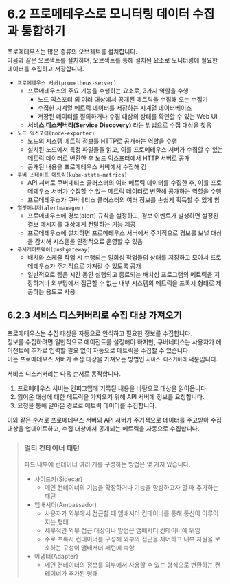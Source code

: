# 6.2 프로메테우스로 모니터링 데이터 수집과 통합하기

프로메테우스는 많은 종류의 오브젝트를 설치합니다.  
다음과 같은 오브젝트를 설치하며, 오브젝트를 통해 설치된 요소로 모니터링에 필요한 데이터를 수집하고 저장합니다.

- `프로메테우스 서버(prometheus-server)`
  - 프로메테우스의 주요 기능을 수행하는 요소로, 3가지 역할을 수행
    - 노드 익스포터 외 여러 대상에서 공개된 메트릭을 수집해 오는 수집기
    - 수집한 시계열 메트릭 데이터를 저장하는 시계열 데이터베이스
    - 저장된 데이터를 질의하거나 수집 대상의 상태를 확인할 수 있는 Web UI
  - **서비스 디스커버리(Service Discovery)** 라는 방법으로 수집 대상을 찾음
- `노드 익스포터(node-exporter)`
  - 노드의 시스템 메트릭 정보를 HTTP로 공개하는 역할을 수행
  - 설치된 노드에서 특정 파일들을 읽고, 이를 프로메테우스 서버가 수집할 수 있는 메트릭 데이터로 변환한 후 노드 익스포터에서 HTTP 서버로 공개
  - 공개된 내용을 프로메테우스 서버에서 수집해 감
- `쿠버 스테이트 메트릭(kube-state-metrics)`
  - API 서버로 쿠버네티스 클러스터의 여러 메트릭 데이터를 수집한 후, 이를 프로메테우스 서버가 수집할 수 있는 메트릭 데이터로 변환해 공개하는 역할을 수행
  - 프로메테우스가 쿠버네티스 클러스터의 여러 정보를 손쉽게 획득할 수 있게 함
- `얼럿매니저(alertmanager)`
  - 프로메테우스에 경보(alert) 규칙을 설정하고, 경보 이벤트가 발생하면 설정된 결보 메시지를 대상에게 전달하는 기능 제공
  - 프로메테우스에 설치하면 프로메테우스 서버에서 주기적으로 경보를 보낼 대상을 감시해 시스템을 안정적으로 운영할 수 있음
- `푸시게이트웨이(pushgateway)`
  - 배치와 스케줄 작업 시 수행되는 일회성 작업들의 상태를 저장하고 모아서 프로메테우스가 주기적으로 가져갈 수 있도록 공개
  - 일반적으로 짧은 시간 동안 실행되고 종료되는 배치성 프로그램의 메트릭을 저장하거나 외부망에서 접근할 수 없는 내부 시스템의 메트릭을 프록시 형태로 제공하는 용도로 사용

## 6.2.3 서비스 디스커버리로 수집 대상 가져오기

프로메테우스는 수집 대상을 자동으로 인식하고 필요한 정보를 수집합니다.  
정보를 수집하려면 일반적으로 에이전트를 설정해야 하지만, 쿠버네티스는 사용자가 에이전트에 추가로 입력할 필요 없이 자동으로 메트릭을 수집할 수 있습니다.  
이는 프로메테우스 서버가 수집 대상을 가져오는 방법인 `서비스 디스커버리` 덕분입니다.

서비스 디스커버리는 다음 순서로 동작합니다.

1. 프로메테우스 서버는 컨피그맵에 기록된 내용을 바탕으로 대상을 읽어옵니다.
2. 읽어온 대상에 대한 메트릭을 가져오기 위해 API 서버에 정보를 요청합니다.
3. 요청을 통해 알아온 경로로 메트릭 데이터를 수집합니다.

이와 같은 순서로 프로메테우스 서버와 API 서버가 주기적으로 데이터를 주고받아 수집 대상을 업데이트하고, 수집 대상에서 공개되는 메트릭을 자동으로 수집합니다.

> ### 멀티 컨테이너 패턴
>
> 파드 내부에 컨테이너 여러 개를 구성하는 방법은 몇 가지 있습니다.
>
> - 사이드카(Sidecar)
>   - 메인 컨테이너의 기능을 확장하거나 기능을 향상하고자 할 때 추가하는 패턴
> - 앰배서더(Ambassador)
>   - 사용자가 외부에서 접근할 때 앰배서더 컨테이너를 통해 통신이 이루어지는 형태
>   - 세부적인 외부 접근 대상이나 방법은 앰배서더 컨테이너에 위임
>   - 주로 프록시 컨테이너를 구성해 외부의 접근을 제어하고 내부 자원을 보호하는 구성이 앰배서더 패턴에 속함
> - 어댑터(Adapter)
>   - 메인 컨테이너의 정보를 외부에서 사용할 수 있는 형식으로 변환하는 컨테이너가 추가된 형태
